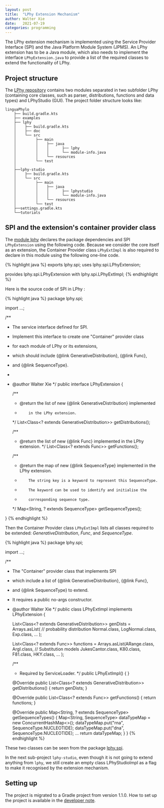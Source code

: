```yaml
---
layout: post
title:  "LPhy Extension Mechanism"
author: Walter Xie
date:   2021-07-19
categories: programming
---
```


The LPhy extension mechanism is implemented using the Service Provider Interface (SPI) 
and the Java Platform Module System (JPMS).
An LPhy extension has to be a Java module, which also needs to implement the interface
`LPhyExtension.java` to provide a list of the required classes to extend the functionality of LPhy.


## Project structure

The [LPhy repository](https://github.com/LinguaPhylo/linguaPhylo) contains two modules 
separated in two subfolder LPhy (containing core classes, such as parser, distributions, functions and data types) 
and LPhyStudio (GUI). The project folder structure looks like:

```
linguaPhylo
    ├── build.gradle.kts
    ├── examples
    ├── lphy
    │    ├── build.gradle.kts
    │    ├── doc
    │    └── src
    │         ├── main
    │         │    ├── java
    │         │    │      ├── lphy
    │         │    │      └── module-info.java
    │         │    └── resources
    │         └── test
    │    
    ├──lphy-studio
    │    ├── build.gradle.kts
    │    └── src
    │         ├── main
    │         │    ├── java
    │         │    │      ├── lphystudio
    │         │    │      └── module-info.java
    │         │    └── resources
    │         └── test
    ├──settings.gradle.kts
    └──tutorials
```

## SPI and the extension's container provider class

The [module lphy](https://github.com/LinguaPhylo/linguaPhylo/blob/master/lphy/src/main/java/module-info.java)
declares the package dependencies and SPI `LPhyExtension` using the following code. 
Because we consider the core itself as an extension, the Container Provider class `LPhyExtImpl`
is also required to declare in this module using the following one-line code.

{% highlight java %}
exports lphy.spi;
uses lphy.spi.LPhyExtension;

provides lphy.spi.LPhyExtension with lphy.spi.LPhyExtImpl;
{% endhighlight %}

Here is the source code of SPI in LPhy :

{% highlight java %}
package lphy.spi;

import ...;

/**
 * The service interface defined for SPI.
 * Implement this interface to create one "Container" provider class
 * for each module of LPhy or its extensions,
 * which should include {@link GenerativeDistribution}, {@link Func},
 * and {@link SequenceType}.
 *
 * @author Walter Xie
 */
public interface LPhyExtension {

    /**
     * @return the list of new {@link GenerativeDistribution} implemented 
     *         in the LPhy extension.
     */
    List<Class<? extends GenerativeDistribution>> getDistributions();

    /**
     * @return the list of new {@link Func} implemented in the LPhy extension.
     */
    List<Class<? extends Func>> getFunctions();

    /**
     * @return the map of new {@link SequenceType} implemented in the LPhy extension.
     *         The string key is a keyword to represent this SequenceType.
     *         The keyword can be used to identify and initialise the 
     *         corresponding sequence type.
     */
    Map<String, ? extends SequenceType> getSequenceTypes();

}
{% endhighlight %}

Then the Container Provider class `LPhyExtImpl` lists all classes required to be extended:
_GenerativeDistribution_, _Func_, and _SequenceType_.

{% highlight java %}
package lphy.spi;

import ...;

/**
 * The "Container" provider class that implements SPI
 * which include a list of {@link GenerativeDistribution}, {@link Func},
 * and {@link SequenceType} to extend.
 * It requires a public no-args constructor.
 * @author Walter Xie
 */
public class LPhyExtImpl implements LPhyExtension {

    List<Class<? extends GenerativeDistribution>> genDists = Arrays.asList(
            // probability distribution
            Normal.class, LogNormal.class, Exp.class, 
            ... );

    List<Class<? extends Func>> functions = Arrays.asList(ARange.class, ArgI.class,
            // Substitution models
            JukesCantor.class, K80.class, F81.class, HKY.class, 
            ... );

    /**
     * Required by ServiceLoader.
     */
    public LPhyExtImpl() { }

    @Override
    public List<Class<? extends GenerativeDistribution>> getDistributions() {
        return genDists;
    }

    @Override
    public List<Class<? extends Func>> getFunctions() {
        return functions;
    }

    @Override
    public Map<String, ? extends SequenceType> getSequenceTypes() {
        Map<String, SequenceType> dataTypeMap = new ConcurrentHashMap<>();
        dataTypeMap.put("rna", SequenceType.NUCLEOTIDE);
        dataTypeMap.put("dna", SequenceType.NUCLEOTIDE);
        ...
        return dataTypeMap;
    }
}
{% endhighlight %}

These two classes can be seen from the package [lphy.spi](https://github.com/LinguaPhylo/linguaPhylo/blob/master/lphy/src/main/java/lphy/spi/).


In the next sub-project `lphy-studio`, even though it is not going to extend anything from `lphy`, 
we still create an empty class LPhyStudioImpl as a flag to make it recognised by the extension mechanism. 


## Setting up

The project is migrated to a Gradle project from version 1.1.0.
How to set up the project is available in the [developer note](https://github.com/LinguaPhylo/linguaPhylo/blob/master/DEV_NOTE.md).

